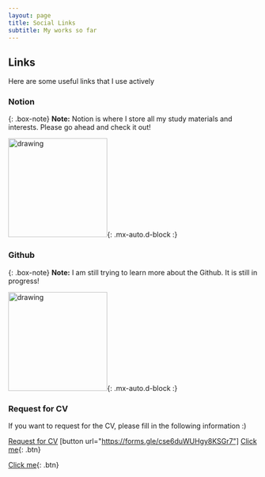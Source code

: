 ```yaml
---
layout: page
title: Social Links
subtitle: My works so far
---
```


## Links
Here are some useful links that I use actively

### Notion

{: .box-note}
**Note:** Notion is where I store all my study materials and interests. Please go ahead and check it out!

[<img src="https://cdn.worldvectorlogo.com/logos/notion-logo-1.svg" alt="drawing" style="width:200px;"/>](https://sunbinmun.notion.site/Sun-Bin-MUN-Getting-Started-1c4a5242fd3d4a2ca157510f5318ae7d){: .mx-auto.d-block :}

### Github
{: .box-note}
**Note:** I am still trying to learn more about the Github. It is still in progress!

[<img src="https://logos-world.net/wp-content/uploads/2020/11/GitHub-Emblem.png" alt="drawing" style="width:200px;"/>](https://github.com/msb1002){: .mx-auto.d-block :}


### Request for CV
If you want to request for the CV, please fill in the following information :)

[Request for CV](https://forms.gle/cse6duWUHgy8KSGr7)
[button url="https://forms.gle/cse6duWUHgy8KSGr7"]
[Click me](https://forms.gle/cse6duWUHgy8KSGr7){: .btn}


[Click me](http://www.google.com){: .btn}
